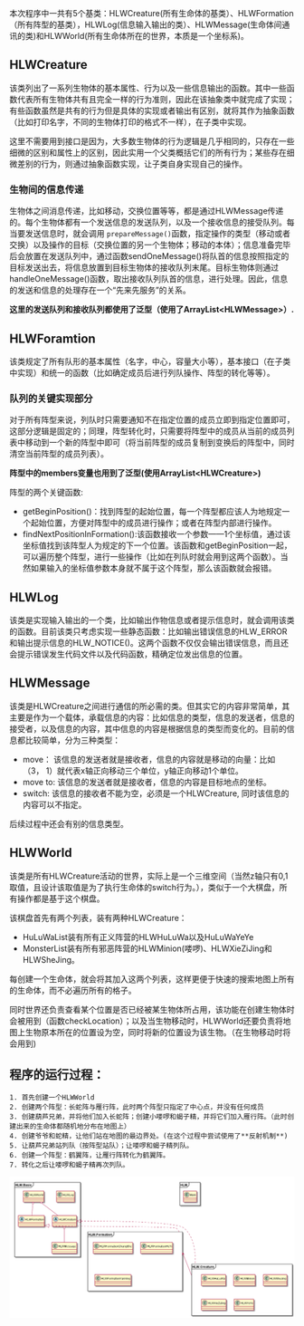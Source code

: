本次程序中一共有5个基类：HLWCreature(所有生命体的基类）、HLWFormation（所有阵型的基类），HLWLog(信息输入输出的类）、HLWMessage(生命体间通讯的类)和HLWWorld(所有生命体所在的世界，本质是一个坐标系)。

## HLWCreature

该类列出了一系列生物体的基本属性、行为以及一些信息输出的函数。其中一些函数代表所有生物体共有且完全一样的行为准则，因此在该抽象类中就完成了实现；有些函数虽然是共有的行为但是具体的实现或者输出有区别，就将其作为抽象函数（比如打印名字，不同的生物体打印的格式不一样），在子类中实现。

这里不需要用到接口是因为，大多数生物体的行为逻辑是几乎相同的，只存在一些细微的区别和属性上的区别，因此实用一个父类概括它们的所有行为；某些存在细微差别的行为，则通过抽象函数实现，让子类自身实现自己的操作。

### 生物间的信息传递

生物体之间消息传递，比如移动，交换位置等等，都是通过HLWMessage传递的。每个生物体都有一个发送信息的发送队列，以及一个接收信息的接受队列。每当要发送信息时，就会调用 ``prepareMessage()``函数，指定操作的类型（移动或者交换）以及操作的目标（交换位置的另一个生物体；移动的本体）；信息准备完毕后会放置在发送队列中，通过函数sendOneMessage()将队首的信息按照指定的目标发送出去，将信息放置到目标生物体的接收队列末尾。目标生物体则通过handleOneMessage()函数，取出接收队列队首的信息，进行处理。因此，信息的发送和信息的处理存在一个“先来先服务”的关系。

**这里的发送队列和接收队列都使用了泛型（使用了ArrayList\<HLWMessage\>）.**



## HLWForamtion

该类规定了所有队形的基本属性（名字，中心，容量大小等），基本接口（在子类中实现）和统一的函数（比如确定成员后进行列队操作、阵型的转化等等）。

### 队列的关键实现部分

对于所有阵型来说，列队时只需要通知不在指定位置的成员立即到指定位置即可，这部分逻辑是固定的；同理，阵型转化时，只需要将阵型中的成员从当前的成员列表中移动到一个新的阵型中即可（将当前阵型的成员复制到变换后的阵型中，同时清空当前阵型的成员列表）。

**阵型中的members变量也用到了泛型(使用ArrayList\<HLWCreature\>)**

阵型的两个关键函数:

- getBeginPosition()：找到阵型的起始位置，每一个阵型都应该人为地规定一个起始位置，方便对阵型中的成员进行操作；或者在阵型内部进行操作。
- findNextPositionInFormation():该函数接收一个参数——1个坐标值，通过该坐标值找到该阵型人为规定的下一个位置。该函数和getBeginPosition一起，可以遍历整个阵型，进行一些操作（比如在列队时就会用到这两个函数）。当然如果输入的坐标值参数本身就不属于这个阵型，那么该函数就会报错。

## HLWLog

该类是实现输入输出的一个类，比如输出作物信息或者提示信息时，就会调用该类的函数。目前该类只考虑实现一些静态函数：比如输出错误信息的HLW_ERROR和输出提示信息的HLW_NOTICE()。这两个函数不仅仅会输出错误信息，而且还会提示错误发生代码文件以及代码函数，精确定位发出信息的位置。



## HLWMessage

该类是HLWCreature之间进行通信的所必需的类。但其实它的内容非常简单，其主要是作为一个载体，承载信息的内容：比如信息的类型，信息的发送者，信息的接受者，以及信息的内容，其中信息的内容是根据信息的类型而变化的。目前的信息都比较简单，分为三种类型：

- move： 该信息的发送者就是接收者，信息的内容就是移动的向量：比如（3， 1）就代表x轴正向移动三个单位，y轴正向移动1个单位。
- move to: 该信息的发送者就是接收者，信息的内容是目标地点的坐标。
- switch: 该信息的接收者不能为空，必须是一个HLWCreature, 同时该信息的内容可以不指定。

后续过程中还会有别的信息类型。



## HLWWorld

该类是所有HLWCreature活动的世界，实际上是一个三维空间（当然z轴只有0,1取值，且设计该取值是为了执行生命体的switch行为。），类似于一个大棋盘，所有操作都是基于这个棋盘。

该棋盘首先有两个列表，装有两种HLWCreature：

- HuLuWaList装有所有正义阵营的HLWHuLuWa以及HuLuWaYeYe
- MonsterList装有所有邪恶阵营的HLWMinion(喽啰)、HLWXieZiJing和HLWSheJing。

每创建一个生命体，就会将其加入这两个列表，这样更便于快速的搜索地图上所有的生命体，而不必遍历所有的格子。

同时世界还负责查看某个位置是否已经被某生物体所占用，该功能在创建生物体时会被用到（函数checkLocation）；以及当生物移动时，HLWWorld还要负责将地图上生物原本所在的位置设为空，同时将新的位置设为该生物。（在生物移动时将会用到)





## 程序的运行过程：

	1. 首先创建一个HLWWorld
 	2. 创建两个阵型：长蛇阵与雁行阵，此时两个阵型只指定了中心点，并没有任何成员
 	3. 创建葫芦兄弟，并将他们加入长蛇阵；创建小喽啰和蝎子精，并将它们加入雁行阵。（此时创建出来的生命体都随机地分布在地图上）
 	4. 创建爷爷和蛇精，让他们站在地图的最边界处。(在这个过程中尝试使用了**反射机制**)
 	5. 让葫芦兄弟站列队（按阵型站队）；让喽啰和蝎子精列队。
 	6. 创建一个阵型：鹤翼阵，让雁行阵转化为鹤翼阵。
 	7. 转化之后让喽啰和蝎子精再次列队。



![](./Relation.png)

